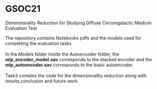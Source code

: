 # GSOC21
Dimensionality Reduction for Studying Diffuse Circumgalactic Medium Evaluation Test

The repository contains Notebooks pdfs and the models used for completing the evaluation tasks.<br><br>
In the Models folder inside the Autoencoder folder, the <b>mlp_encoder_model.sav</b> corresponds to the stacked encoder and the <b>mlp_autoencoder.sav</b> corresponds to the basic autoencoder.<br><br>
Task3 contains the code for the dimensionality reduction along with results,conclusion and future work<br>

